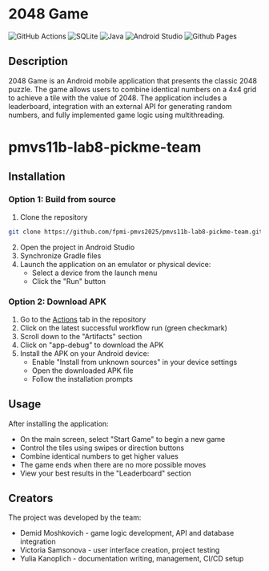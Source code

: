 # 2048 Game

![GitHub Actions](https://img.shields.io/badge/github%20actions-%232671E5.svg?style=for-the-badge&logo=githubactions&logoColor=white)
![SQLite](https://img.shields.io/badge/sqlite-%2307405e.svg?style=for-the-badge&logo=sqlite&logoColor=white)
![Java](https://img.shields.io/badge/java-%23ED8B00.svg?style=for-the-badge&logo=openjdk&logoColor=white)
![Android Studio](https://img.shields.io/badge/android%20studio-346ac1?style=for-the-badge&logo=android%20studio&logoColor=white)
![Github Pages](https://img.shields.io/badge/github%20pages-121013?style=for-the-badge&logo=github&logoColor=white)

## Description
2048 Game is an Android mobile application that presents the classic 2048 puzzle. The game allows users to combine identical numbers on a 4x4 grid to achieve a tile with the value of 2048. The application includes a leaderboard, integration with an external API for generating random numbers, and fully implemented game logic using multithreading.
# pmvs11b-lab8-pickme-team

## Installation

### Option 1: Build from source
1. Clone the repository
```bash
git clone https://github.com/fpmi-pmvs2025/pmvs11b-lab8-pickme-team.git
```
2. Open the project in Android Studio
3. Synchronize Gradle files
4. Launch the application on an emulator or physical device:
   * Select a device from the launch menu
   * Click the "Run" button

### Option 2: Download APK
1. Go to the [Actions](https://github.com/fpmi-pmvs2025/pmvs11b-lab8-pickme-team/actions) tab in the repository
2. Click on the latest successful workflow run (green checkmark)
3. Scroll down to the "Artifacts" section
4. Click on "app-debug" to download the APK
5. Install the APK on your Android device:
   * Enable "Install from unknown sources" in your device settings
   * Open the downloaded APK file
   * Follow the installation prompts

## Usage
After installing the application:

* On the main screen, select "Start Game" to begin a new game
* Control the tiles using swipes or direction buttons
* Combine identical numbers to get higher values
* The game ends when there are no more possible moves
* View your best results in the "Leaderboard" section

## Creators

The project was developed by the team:

 - Demid Moshkovich - game logic development, API and database integration
 -  Victoria Samsonova - user interface creation, project testing
 -  Yulia Kanoplich - documentation writing, management, CI/CD setup
